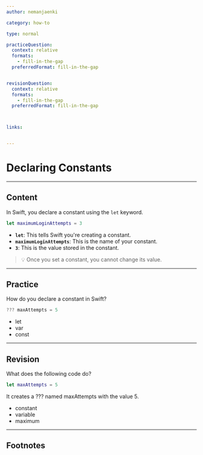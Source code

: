```yaml
---
author: nemanjaenki

category: how-to

type: normal

practiceQuestion:
  context: relative
  formats:
    - fill-in-the-gap
  preferredFormat: fill-in-the-gap


revisionQuestion:
  context: relative
  formats:
    - fill-in-the-gap
  preferredFormat: fill-in-the-gap



links:


---
```


# Declaring Constants

---
## Content

In Swift, you declare a constant using the `let` keyword. 

```swift
let maximumLoginAttempts = 3
```

- **`let`**: This tells Swift you're creating a constant.
- **`maximumLoginAttempts`**: This is the name of your constant.
- **`3`**: This is the value stored in the constant.

> 💡 Once you set a constant, you cannot change its value.

---
## Practice

How do you declare a constant in Swift?

```swift
??? maxAttempts = 5
```

- let
- var
- const


---
## Revision

What does the following code do?

```swift
let maxAttempts = 5
```

It creates a ??? named maxAttempts with the value 5.

- constant
- variable
- maximum


---
## Footnotes


